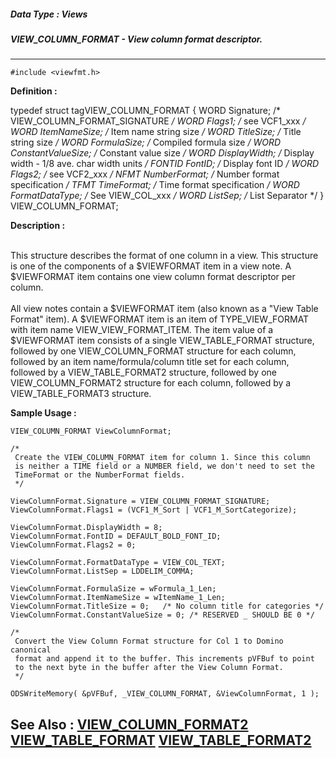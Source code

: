 ##### Data Type : Views
##### VIEW_COLUMN_FORMAT - View column format descriptor.
---
```
#include <viewfmt.h>
```

**Definition :**

typedef struct tagVIEW_COLUMN_FORMAT {
   WORD Signature;         /* VIEW_COLUMN_FORMAT_SIGNATURE */
   WORD Flags1;            /* see VCF1_xxx */
   WORD ItemNameSize;      /* Item name string size */
   WORD TitleSize;         /* Title string size */
   WORD FormulaSize;       /* Compiled formula size */
   WORD ConstantValueSize; /* Constant value size */
   WORD DisplayWidth;      /* Display width - 1/8 ave. char 
                              width units */
   FONTID FontID;          /* Display font ID */
   WORD Flags2;            /* see VCF2_xxx */
   NFMT NumberFormat;      /* Number format specification */
   TFMT TimeFormat;        /* Time format specification */
   WORD FormatDataType;    /* See VIEW_COL_xxx */
   WORD ListSep;           /* List Separator */
} VIEW_COLUMN_FORMAT;

**Description :**

<br>
This structure describes the format of one column in a view. This structure is one of the components of a $VIEWFORMAT item in a view note. A $VIEWFORMAT item contains one view column format descriptor per column.<br>
<br>
All view notes contain a $VIEWFORMAT item (also known as a &quot;View Table Format&quot; item). A $VIEWFORMAT item is an item of TYPE_VIEW_FORMAT with item name VIEW_VIEW_FORMAT_ITEM. The item value of a $VIEWFORMAT item consists of a single VIEW_TABLE_FORMAT structure, followed by one VIEW_COLUMN_FORMAT structure for each column, followed by an  item name/formula/column title set for each column, followed by a VIEW_TABLE_FORMAT2 structure, followed by one VIEW_COLUMN_FORMAT2 structure for each column, followed by a VIEW_TABLE_FORMAT3 structure.


**Sample Usage :**
```
VIEW_COLUMN_FORMAT ViewColumnFormat;

/*
 Create the VIEW_COLUMN_FORMAT item for column 1. Since this column
 is neither a TIME field or a NUMBER field, we don't need to set the
 TimeFormat or the NumberFormat fields.
 */

ViewColumnFormat.Signature = VIEW_COLUMN_FORMAT_SIGNATURE;
ViewColumnFormat.Flags1 = (VCF1_M_Sort | VCF1_M_SortCategorize);

ViewColumnFormat.DisplayWidth = 8;
ViewColumnFormat.FontID = DEFAULT_BOLD_FONT_ID;
ViewColumnFormat.Flags2 = 0;

ViewColumnFormat.FormatDataType = VIEW_COL_TEXT;
ViewColumnFormat.ListSep = LDDELIM_COMMA;

ViewColumnFormat.FormulaSize = wFormula_1_Len;
ViewColumnFormat.ItemNameSize = wItemName_1_Len;
ViewColumnFormat.TitleSize = 0;   /* No column title for categories */
ViewColumnFormat.ConstantValueSize = 0; /* RESERVED _ SHOULD BE 0 */

/*
 Convert the View Column Format structure for Col 1 to Domino canonical
 format and append it to the buffer. This increments pVFBuf to point
 to the next byte in the buffer after the View Column Format.
 */

ODSWriteMemory( &pVFBuf, _VIEW_COLUMN_FORMAT, &ViewColumnFormat, 1 );
```

**See Also :**
[VIEW_COLUMN_FORMAT2](/domino-c-api-docs/reference/Data/VIEW_COLUMN_FORMAT2)
[VIEW_TABLE_FORMAT](/domino-c-api-docs/reference/Data/VIEW_TABLE_FORMAT)
[VIEW_TABLE_FORMAT2](/domino-c-api-docs/reference/Data/VIEW_TABLE_FORMAT2)
---
